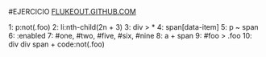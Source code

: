 #EJERCICIO [FLUKEOUT.GITHUB.COM](https://css-speedrun.netlify.app/)

1: p:not(.foo)
2: li:nth-child(2n + 3)
3: div > *
4: span[data-item]
5: p ~ span
6: :enabled
7: #one, #two, #five, #six, #nine
8: a + span
9: #foo > .foo
10: div div span + code:not(.foo)